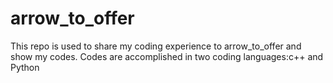 # arrow_to_offer
This repo is used to share my coding experience to arrow_to_offer and  show my codes.
Codes are accomplished in two coding languages:c++ and Python
